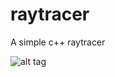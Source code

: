 # raytracer
A simple c++ raytracer

![alt tag](http://eroween.github.io/274-website/glass_bunny.png)
